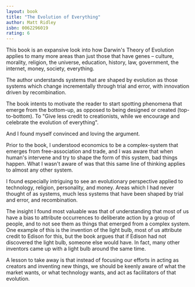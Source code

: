 ```yaml
---
layout: book
title: "The Evolution of Everything"
author: Matt Ridley
isbn: 0062296019
rating: 6
---
```


This book is an expansive look into how Darwin's Theory of Evolution applies to
many more areas than just those that have genes – culture, morality, religion,
the universe, education, history, law, government, the internet, money, society,
everything.

The author understands systems that are shaped by evolution as those systems
which change incrementally through trial and error, with innovation driven by
recombination.

The book intents to motivate the reader to start spotting phenomena that emerge
from the bottom-up, as opposed to being designed or created (top-to-bottom). To
"Give less credit to creationists, while we encourage and celebrate the
evolution of everything".

And I found myself convinced and loving the argument.

Prior to the book, I understood economics to be a complex-system that emerges
from free-association and trade, and I was aware that when human's intervene and
try to shape the form of this system, bad things happen. What I wasn't aware of
was that this same line of thinking applies to almost any other system.

I found especially intriguing to see an evolutionary perspective applied to
technology, religion, personality, and money. Areas which I had never thought of
as systems, much less systems that have been shaped by trial and error, and
recombination.

The insight I found most valuable was that of understanding that most of us have
a bias to attribute occurrences to deliberate action by a group of people, and
to not see them as things that emerged from a complex system. One example of
this is the invention of the light bulb, most of us attribute credit to Edison
for this, but the book argues that if Edison had not discovered the light bulb,
someone else would have. In fact, many other inventors came up with a light bulb
around the same time.

A lesson to take away is that instead of focusing our efforts in acting as
creators and inventing new things, we should be keenly aware of what the market
wants, or what technology wants, and act as facilitators of that evolution.
